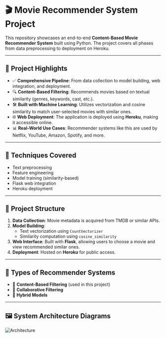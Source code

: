 # 🎬 Movie Recommender System Project

This repository showcases an end-to-end **Content-Based Movie Recommender System** built using Python. The project covers all phases from data preprocessing to deployment on Heroku.

---

## 📌 Project Highlights

- ✅ **Comprehensive Pipeline**: From data collection to model building, web integration, and deployment.
- 🔍 **Content-Based Filtering**: Recommends movies based on textual similarity (genres, keywords, cast, etc.).
- 🛠️ **Built with Machine Learning**: Utilizes vectorization and cosine similarity to match user-selected movies with similar ones.
- 🌐 **Web Deployment**: The application is deployed using **Heroku**, making it accessible online.
- 📊 **Real-World Use Cases**: Recommender systems like this are used by Netflix, YouTube, Amazon, Spotify, and more.

---

## 🧠 Techniques Covered

- Text preprocessing
- Feature engineering
- Model training (similarity-based)
- Flask web integration
- Heroku deployment

---

## 🧱 Project Structure

1. **Data Collection**: Movie metadata is acquired from TMDB or similar APIs.
2. **Model Building**:
   - Text vectorization using `CountVectorizer`
   - Similarity computation using `cosine_similarity`
3. **Web Interface**: Built with **Flask**, allowing users to choose a movie and view recommended similar ones.
4. **Deployment**: Hosted on **Heroku** for public access.

---

## 🧠 Types of Recommender Systems

- 🎯 **Content-Based Filtering** (used in this project)
- 🤝 **Collaborative Filtering**
- 🔁 **Hybrid Models**

---

## 🖼️ System Architecture Diagrams
![Architecture](https://www.researchgate.net/profile/Ansgar-Koene/publication/300884439/figure/fig1/AS:669651093041152@1536641323282/High-level-architecture-of-a-Content-based-recommender-system.png)
